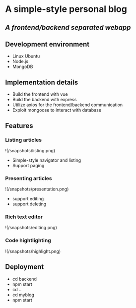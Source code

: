 # A simple-style personal blog
*A frontend/backend separated webapp*
---
## Development environment
+ Linux Ubuntu
+ Node.js
+ MongoDB
## Implementation details
+ Build the frontend with vue
+ Build the backend with express
+ Utilize axios for the frontend/backend communication
+ Exploit mongoose to interact with database
## Features
### Listing articles
!(/snapshots/listing.png)
+ Simple-style navigator and listing
+ Support paging
### Presenting articles
!(/snapshots/presentation.png)
+ support editing
+ support deleting
### Rich text editor
!(/snapshots/editing.png)
### Code hightlighting
!(/snapshots/highlight.png)
## Deployment
+ cd backend
+ npm start
+ cd ..
+ cd myblog
+ npm start
